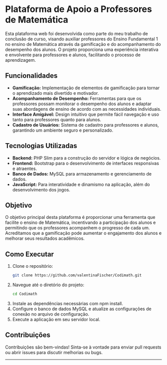 # Plataforma de Apoio a Professores de Matemática

Esta plataforma web foi desenvolvida como parte do meu trabalho de conclusão de curso, visando auxiliar professores do Ensino Fundamental 1 no ensino de Matemática através da gamificação e do acompanhamento do desempenho dos alunos. O projeto proporciona uma experiência interativa e envolvente para professores e alunos, facilitando o processo de aprendizagem.

## Funcionalidades

- **Gamificação:** Implementação de elementos de gamificação para tornar o aprendizado mais divertido e motivador.
- **Acompanhamento de Desempenho:** Ferramentas para que os professores possam monitorar o desempenho dos alunos e adaptar suas abordagens de ensino de acordo com as necessidades individuais.
- **Interface Amigável:** Design intuitivo que permite fácil navegação e uso tanto para professores quanto para alunos.
- **Cadastro de Usuários:** Sistema de cadastro para professores e alunos, garantindo um ambiente seguro e personalizado.

## Tecnologias Utilizadas

- **Backend:** PHP Slim para a construção do servidor e lógica de negócios.
- **Frontend:** Bootstrap para o desenvolvimento de interfaces responsivas e atraentes.
- **Banco de Dados:** MySQL para armazenamento e gerenciamento de dados.
- **JavaScript:** Para interatividade e dinamismo na aplicação, além do desenvolvimento dos jogos.

## Objetivo

O objetivo principal desta plataforma é proporcionar uma ferramenta que facilite o ensino de Matemática, incentivando a participação dos alunos e permitindo que os professores acompanhem o progresso de cada um. Acreditamos que a gamificação pode aumentar o engajamento dos alunos e melhorar seus resultados acadêmicos.

## Como Executar

1. Clone o repositório:
   ```bash
   git clone https://github.com/valentinaFischer/Codimath.git
   ```
2. Navegue até o diretório do projeto:
   ```bash
   cd Codimath
   ```
3. Instale as dependências necessárias com npm install.
4. Configure o banco de dados MySQL e atualize as configurações de conexão no arquivo de configuração.
5. Execute a aplicação em seu servidor local.

## Contribuições

Contribuições são bem-vindas! Sinta-se à vontade para enviar pull requests ou abrir issues para discutir melhorias ou bugs.

---
